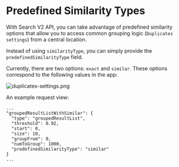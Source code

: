# Predefined Similarity Types

With Search V2 API, you can take advantage of predefined similarity options that allow you to access common grouping logic (`Duplicates settings`) from a central location.

Instead of using `similarityType`, you can simply provide the `predefinedSimilarityType` field. 

Currently, there are two options: `exact` and `similar`. These options correspond to the following values in the app:

![duplicates-settings.png](assets/duplicates-settings.png)

An example request view:
```
...
"groupedResultListWithSimilar": {
  "type": "groupedResultList",
  "threshold": 0.92,
  "start": 0,
  "size": 10,
  "groupFrom": 0,
  "numToGroup": 1000,
  "predefinedSimilarityType": "similar"
}
...
```